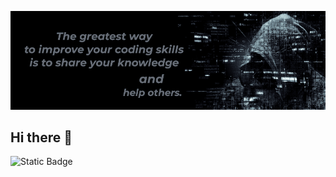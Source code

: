 ![I am a Software Web Developer](GitHubBg.png)

## Hi there 👋

![Static Badge](https://img.shields.io/badge/HTML5-%235D5D5D?style=flat&logo=html5&logoColor=%23FF5F00)


<!--
**frontend-alem/frontend-alem** is a ✨ _special_ ✨ repository because its `README.md` (this file) appears on your GitHub profile.

Here are some ideas to get you started:

- 🔭 I’m currently working on ...
- 🌱 I’m currently learning ...
- 👯 I’m looking to collaborate on ...
- 🤔 I’m looking for help with ...
- 💬 Ask me about ...
- 📫 How to reach me: ...
- 😄 Pronouns: ...
- ⚡ Fun fact: ...
-->
